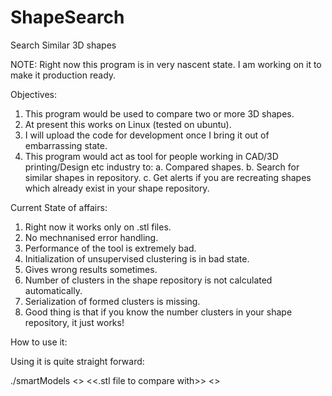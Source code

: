 # ShapeSearch
Search Similar 3D shapes

NOTE: Right now this program is in very nascent state. I am working on it to make it production ready.

Objectives:
1. This program would be used to compare two or more 3D shapes.
2. At present this works on Linux (tested on ubuntu).
3. I will upload the code for development once I bring it out of embarrassing state.
4. This program would act as tool for people working in CAD/3D printing/Design etc industry to:
    a. Compared shapes.
    b. Search for similar shapes in repository.
    c. Get alerts if you are recreating shapes which already exist in your shape repository.
    
Current State of affairs:
1. Right now it works only on .stl files.
2. No mechnanised error handling.
3. Performance of the tool is extremely bad.
4. Initialization of unsupervised clustering is in bad state.
5. Gives wrong results sometimes.
6. Number of clusters in the shape repository is not calculated automatically.
7. Serialization of formed clusters is missing.
8. Good thing is that if you know the number clusters in your shape repository, it just works!


How to use it:

Using it is quite straight forward:

./smartModels <<path of shape repository>> <<.stl file to compare with>> <<number of clusters in your repository>>



